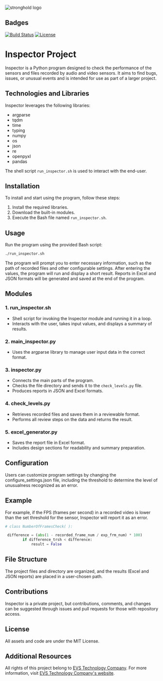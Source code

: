 
![stronghold logo](https://github.com/omarzandona/record_inspector/assets/37227181/3fe37146-3d36-497d-b79d-2bf34e9bc6e8)

## Badges
[![Build Status](https://img.shields.io/travis/user/repo/master.svg)](https://travis-ci.org/user/repo)
[![License](https://img.shields.io/badge/License-MIT-blue.svg)](https://opensource.org/licenses/MIT)

# Inspector Project

Inspector is a Python program designed to check the performance of the sensors and files recorded by audio and video sensors. It aims to find bugs, issues, or unusual events and is intended for use as part of a larger project.

## Technologies and Libraries

Inspector leverages the following libraries:
- argparse
- tqdm
- time
- typing
- numpy
- os
- json
- re
- openpyxl
- pandas

The shell script `run_inspector.sh` is used to interact with the end-user.

## Installation

To install and start using the program, follow these steps:
1. Install the required libraries.
2. Download the built-in modules.
3. Execute the Bash file named `run_inspector.sh`.

## Usage

Run the program using the provided Bash script:

```bash
./run_inspector.sh
```

The program will prompt you to enter necessary information, such as the path of recorded files and other configurable settings. After entering the values, the program will run and display a short result. Reports in Excel and JSON formats will be generated and saved at the end of the program.

## Modules

### 1. run_inspector.sh

- Shell script for invoking the Inspector module and running it in a loop.
- Interacts with the user, takes input values, and displays a summary of results.

### 2. main_inspector.py

- Uses the argparse library to manage user input data in the correct format.

### 3. inspector.py

- Connects the main parts of the program.
- Checks the file directory and sends it to the `check_levels.py` file.
- Produces reports in JSON and Excel formats.

### 4. check_levels.py

- Retrieves recorded files and saves them in a reviewable format.
- Performs all review steps on the data and returns the result.

### 5. excel_generator.py

- Saves the report file in Excel format.
- Includes design sections for readability and summary preparation.

## Configuration
Users can customize program settings by changing the configure_settings.json file, including the threshold to determine the level of unusualness recognized as an error.

## Example
For example, if the FPS (frames per second) in a recorded video is lower than the set threshold for the sensor, Inspector will report it as an error.

```python
# class NumberOfFramesCheck( ):

 difference = (abs(1 - recorded_frame_num / exp_frm_num) * 100)
        if difference_trsh < difference:
            result = False
```

## File Structure
The project files and directory are organized, and the results (Excel and JSON reports) are placed in a user-chosen path.

## Contributions
Inspector is a private project, but contributions, comments, and changes can be suggested through issues and pull requests for those with repository access.

## License
All assets and code are under the MIT License.

## Additional Resources
All rights of this project belong to [EVS Technology Company](https://www.embeddedvisionsystems.it/). For more information, visit [EVS Technology Company's website](https://www.embeddedvisionsystems.it/).



